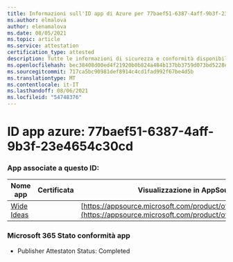 ```yaml
---
title: Informazioni sull'ID app di Azure per 77baef51-6387-4aff-9b3f-23e4654c30cd
ms.author: elmalova
author: elenamalova
ms.date: 08/05/2021
ms.topic: article
ms.service: attestation
certification_type: attested
description: Tutte le informazioni di sicurezza e conformità disponibili per 77baef51-6387-4aff-9b3f-23e4654c30cd.
ms.openlocfilehash: bec38408d00ed4f21920b0b824a484b137bb3759d073bd5228ecb88e566a8a78
ms.sourcegitcommit: 717ca5bc90981def8914c4cd1fad992f67be4d5b
ms.translationtype: MT
ms.contentlocale: it-IT
ms.lasthandoff: 08/06/2021
ms.locfileid: "54748376"
---
```

# <a name="azure-app-id-77baef51-6387-4aff-9b3f-23e4654c30cd"></a>ID app azure: 77baef51-6387-4aff-9b3f-23e4654c30cd


### <a name="apps-associated-with-this-id"></a>App associate a questo ID:
| **Nome app** | **Certificata** | **Visualizzazione in AppSource** |
|--------------|---------------|-----------------------|
| [Wide Ideas](https://docs.microsoft.com/microsoft-365-app-certification/forward/WA200000819) |  | [https://appsource.microsoft.com/product/office/WA200000819](https://appsource.microsoft.com/product/office/WA200000819) |

### <a name="microsoft-365-app-compliance-status"></a>Microsoft 365 Stato conformità app
- Publisher Attestaton Status: Completed
